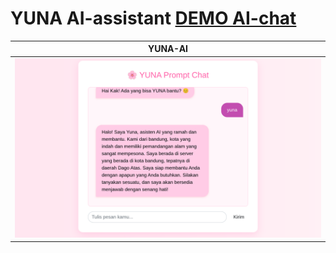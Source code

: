 # YUNA AI-assistant [DEMO AI-chat](https://putridinar.github.io/yuna-ai/)

|             YUNA-AI            |
|--------------------------------|
|![](./assets/images/yuna-AI.png)|
